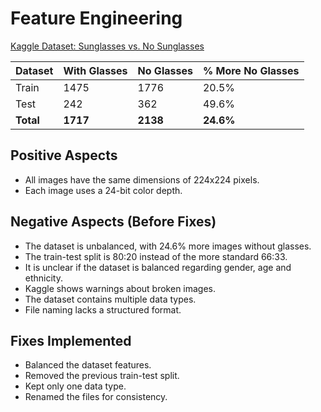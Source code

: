 # Feature Engineering

[Kaggle Dataset: Sunglasses vs. No Sunglasses](https://www.kaggle.com/datasets/amol07/sunglasses-no-sunglasses)

| Dataset   | With Glasses | No Glasses | % More No Glasses |
|-----------|--------------|------------|-------------------|
| Train     | 1475         | 1776       | 20.5%             |
| Test      | 242          | 362        | 49.6%             |
| **Total** | **1717**     | **2138**   | **24.6%**         |

## Positive Aspects

* All images have the same dimensions of 224x224 pixels.
* Each image uses a 24-bit color depth.

## Negative Aspects (Before Fixes)

* The dataset is unbalanced, with 24.6% more images without glasses.
* The train-test split is 80:20 instead of the more standard 66:33.
* It is unclear if the dataset is balanced regarding gender, age and ethnicity.
* Kaggle shows warnings about broken images.
* The dataset contains multiple data types.
* File naming lacks a structured format.

## Fixes Implemented

* Balanced the dataset features.
* Removed the previous train-test split.
* Kept only one data type.
* Renamed the files for consistency.
